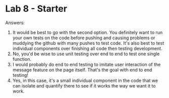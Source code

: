 # Lab 8 - Starter

Answers:
1. It would be best to go with the second option. You definitely want to run your own tests on the code before pushing and causing problems or muddying the github with many pushes to test code. It's also best to test individual components over finishing all code then testing development. 
2. No, you'd be wise to use unit testing over end to end to test one single function.
3. I would probably do end to end testing to imitate user interaction of the message feature on the page itself. That's the goal with end to end testing!
4. Yes, in this case, it's a small individual component in the code that we can isolate and quantify there to see if it works the way we want it to work.
